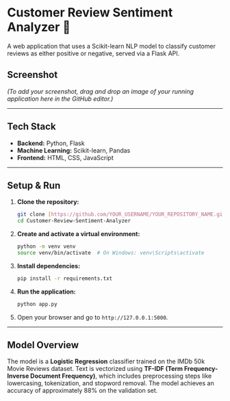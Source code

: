 # Customer Review Sentiment Analyzer 🤖

A web application that uses a Scikit-learn NLP model to classify customer reviews as either positive or negative, served via a Flask API.

## Screenshot


*(To add your screenshot, drag and drop an image of your running application here in the GitHub editor.)*

---

## Tech Stack
- **Backend:** Python, Flask
- **Machine Learning:** Scikit-learn, Pandas
- **Frontend:** HTML, CSS, JavaScript

---

## Setup & Run

1.  **Clone the repository:**
    ```bash
    git clone [https://github.com/YOUR_USERNAME/YOUR_REPOSITORY_NAME.git](https://github.com/YOUR_USERNAME/YOUR_REPOSITORY_NAME.git)
    cd Customer-Review-Sentiment-Analyzer
    ```

2.  **Create and activate a virtual environment:**
    ```bash
    python -m venv venv
    source venv/bin/activate  # On Windows: venv\Scripts\activate
    ```

3.  **Install dependencies:**
    ```bash
    pip install -r requirements.txt
    ```

4.  **Run the application:**
    ```bash
    python app.py
    ```

5.  Open your browser and go to `http://127.0.0.1:5000`.

---

## Model Overview
The model is a **Logistic Regression** classifier trained on the IMDb 50k Movie Reviews dataset. Text is vectorized using **TF-IDF (Term Frequency-Inverse Document Frequency)**, which includes preprocessing steps like lowercasing, tokenization, and stopword removal. The model achieves an accuracy of approximately 88% on the validation set.
